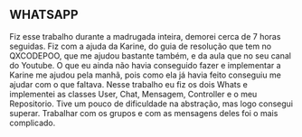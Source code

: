 ## WHATSAPP

Fiz esse trabalho durante a madrugada inteira, demorei cerca de 7 horas seguidas. Fiz com a ajuda da Karine, do guia de resolução que tem no QXCODEPOO,
que me ajudou bastante também, e da aula que no seu canal do Youtube.
O que eu ainda não havia conseguido fazer e implementar a Karine me ajudou pela manhã, pois como ela já havia feito conseguiu me ajudar com o que faltava.
Nesse trabalho eu fiz os dois Whats e implementei as classes User, Chat, Mensagem, Controller e o meu Repositorio.
Tive um pouco de dificuldade na abstração, mas logo consegui superar. Trabalhar com os grupos e com as mensagens deles foi o mais complicado.

